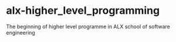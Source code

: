 # alx-higher_level_programming
The beginning of higher level programme in ALX school of software engineering
